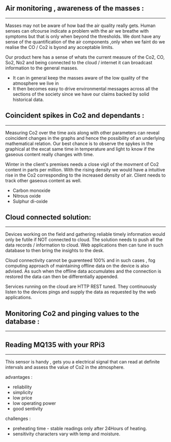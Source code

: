 <!-- Making the reader aware of the problem statement and the KPIs that need be monitored. -->
## Air monitoring , awareness of the masses :
****
Masses may not be aware of how bad the air quality really gets. Human senses can ofcourse indicate a problem with the air we breathe with symptoms but that is only when beyond the thresholds. We dont have any sense of the quantification of the air components ,only when we faint do we realise the CO / Co2 is byond any acceptable limits.

Our product here has a sense of whats the current measure of the Co2, CO, So2, No2 and being connected to the cloud / internet it can broadcast information to the general masses.

- It can in general keep the masses aware of the low quality of the atmosphere we live in
- It then becomes easy to drive environmental messages across all the sections of the society since we have our claims backed by solid historical data.

## Coincident spikes in Co2 and dependants :
****

Measuring Co2 over the time axis along with other parameters can reveal coincident changes in the graphs and hence the possibility of an underlying mathematical relation.
Our best chance is to observe the spykes  in the graphical at the excat same time in temperature and light to know if the gaseous content really changes with time.

Winter in the client's premises needs a close vigil of the movment of Co2 content in parts per million. With the rising density we would have a intuitive rise in the Co2 corresponding to the increased density of air. Client needs to track other gaseous content as well.

- Carbon monoxide
- Nitrous oxide
- Sulphur di-oxide

## Cloud connected solution:
****
Devices working on the field and gathering reliable timely information would only be futile if NOT connected to cloud. The solution needs to push all the data records / information to cloud.
Web applications then can tune in such database to then bring the insights to the desk.

Cloud connectivity cannot be guarenteed 100% and in such cases , fog computing approach of maintaining offline data on the device is also advised. As such when the offline data accumulates and the connection is restored the data can then be differentially appended.

Services running on the cloud are HTTP REST tuned. They continuously listen to the devices pings and supply the data as requested by the web applications.


<!--  this section makes more business sense-->
## Monitoring Co2 and pinging values to the database :
****


<!-- this section  is way too technical to be put out here -->
## Reading MQ135 with your RPi3
****

This sensor is handy , gets you a electrical signal that can read at definite intervals and assess the value of Co2 in the atmosphere.

advantages :
- reliability
- simplicity
- low price
- low operating power
- good sentivity

challenges :
- preheating time - stable readings only after 24Hours of heating.
- sensitivity characters vary with temp and moisture.
